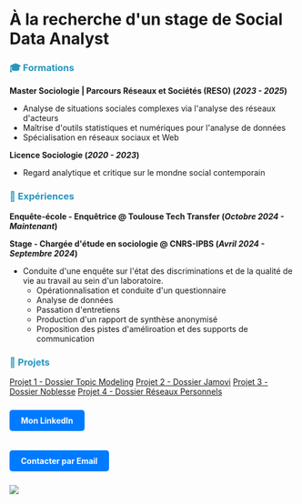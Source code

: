 # À la recherche d'un stage de Social Data Analyst

### <span style="color:#2596BE;">🎓 Formations</span>
**Master Sociologie | Parcours Réseaux et Sociétés (RESO) (_2023 - 2025_)**
- Analyse de situations sociales complexes via l'analyse des réseaux d'acteurs
- Maîtrise d'outils statistiques et numériques pour l'analyse de données
- Spécialisation en réseaux sociaux et Web

**Licence Sociologie (_2020 - 2023_)**
- Regard analytique et critique sur le mondne social contemporain

### <span style="color:#2596BE;">💼 Expériences</span>
**Enquête-école - Enquêtrice
@ Toulouse Tech Transfer (_Octobre 2024 - Maintenant_)**

**Stage - Chargée d'étude en sociologie
@ CNRS-IPBS (_Avril 2024 - Septembre 2024_)**
- Conduite d'une enquête sur l'état des discriminations et de la qualité de vie au travail au sein d'un laboratoire.
  - Opérationnalisation et conduite d'un questionnaire
  - Analyse de données
  - Passation d'entretiens
  - Production d'un rapport de synthèse anonymisé
  - Proposition des pistes d'améliroation et des supports de communication

### <span style="color:#2596BE;">📂 Projets</span>

[Projet 1 - Dossier Topic Modeling](/mesdocuments/dossier_topicmodeling.pdf)
[Projet 2 - Dossier Jamovi](/mesdocuments/dossier_jamovi.pdf)
[Projet 3 - Dossier Noblesse](/mesdocuments/dossier_noblesse.pdf)
[Projet 4 - Dossier Réseaux Personnels](/mesdocuments/dossier_réseauxpersonnels.pdf)

  <!-- Bouton LinkedIn -->
  <p><a href="https://www.linkedin.com/in/maelys-fran%C3%A7ois-xxxxxx" class="button">Mon LinkedIn</a></p>

  <!-- Bouton Email -->
  <p><a href="mailto:maelys.francois31@gmail.com" class="button">Contacter par Email</a></p>

  <p><img src="/screenshot.png"/></p>
</div>

<style>
  /* Style pour le bouton */
  .button {
    display: inline-block;
    padding: 10px 20px;
    margin: 10px 0;
    background-color: #007bff;
    color: white;
    text-decoration: none;
    font-weight: bold;
    border-radius: 5px;
    text-align: center;
  }

  .button:hover {
    background-color: #0056b3;
  }
</style>
